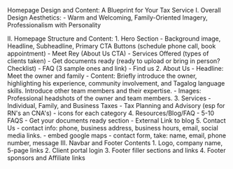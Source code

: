 Homepage Design and Content: A Blueprint for Your Tax Service
I. Overall Design Aesthetics:
    - Warm and Welcoming, Family-Oriented Imagery, Professionalism with Personality

II. Homepage Structure and Content:
    1. Hero Section
         - Background image, Headline, Subheadline, Primary CTA Buttons (schedule phone call, book appointment)
         - Meet Rey (About Us CTA)
         - Services Offered (types of clients taken)
         - Get documents ready (ready to upload or bring in person? Checklist)
         - FAQ (3 sample ones and link)
         - Find us
    2. About Us
         - Headline: Meet the owner and family
         - Content: Briefly introduce the owner, highlighting his experience, community involvement, and Tagalog language skills. Introduce other team members and their expertise.
         - Images: Professional headshots of the owner and team members.
    3. Services
         - Individual, Family, and Business Taxes
         - Tax Planning and Advisory (esp for RN's an CNA's)
         - icons for each category
    4. Resources/Blog/FAQ
         - 5-10 FAQS
         - Get your documents ready section
         - External Link to blog
    5. Contact Us
         - contact info: phone, business address, business hours, email, social media links.
            - embed google maps
         - contact form, take: name, email, phone number, message
III. Navbar and Footer Contents
    1. Logo, company name, 5-page links
    2. Client portal login
    3. Footer filler sections and links
    4. Footer sponsors and Affiliate links